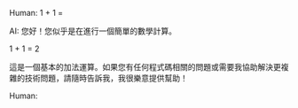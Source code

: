 Human:
1 + 1 =

AI:
您好！您似乎是在進行一個簡單的數學計算。

1 + 1 = 2

這是一個基本的加法運算。如果您有任何程式碼相關的問題或需要我協助解決更複雜的技術問題，請隨時告訴我，我很樂意提供幫助！

Human:

